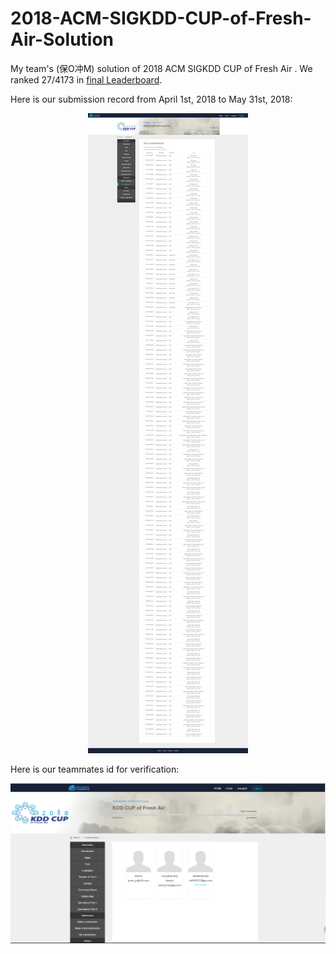 # 2018-ACM-SIGKDD-CUP-of-Fresh-Air-Solution
My team's (保O冲M) solution of 2018 ACM SIGKDD CUP of Fresh Air . We ranked 27/4173 in [final Leaderboard](https://biendata.com/competition/kdd_2018/ranking_list/).

Here is our submission record from April 1st, 2018 to May 31st, 2018:
<p align='center'>
  <img src='My Submission_EN.jpg'/>
</p>

Here is our teammates id for verification:
<p align='center'>
  <img src='teammate_id.png'/>
</p>
